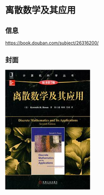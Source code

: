# 离散数学及其应用

## 信息

https://book.douban.com/subject/26316200/ 

## 封面

<img src="./img/00.jpg" alt="离散数学及其应用"/>

